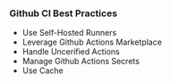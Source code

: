 ### Github CI Best Practices
- Use Self-Hosted Runners
- Leverage Github Actions Marketplace
- Handle Uncerified Actions
- Manage Github Actions Secrets
- Use Cache